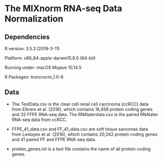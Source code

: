 # The MIXnorm RNA-seq Data Normalization

## Dependencies

R version: 3.5.3 (2019-3-11)

Platform: x86_64-apple-darwin15.6.0 (64-bit)

Running under: macOS Mojave 10.14.5

R Packages: truncnorm_1.0-8

## Data
* The TestData.csv is the clear cell renal cell carcinoma (ccRCC) data from  Eikrem et al. (2016), which contains 18,458 protein coding genes and 32 FFPE RNA-seq data. The RNAlaterdata.csv is the paired RNAlater RNA-seq data from ccRCC.

* FFPE_41_data.csv and FF_41_data.csv are soft tissue sarcomas data from Lesluyes et al. (2016), which contains 20,242 protein coding genes and 41 paired FF and FFPE RNA-seq data.

* protein_genes.txt is a text file contains the name of all protein coding genes.
